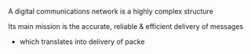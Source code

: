 A digital communications network is a highly complex structure

Its main mission is the accurate, reliable & efficient delivery of messages
- which translates into delivery of packe